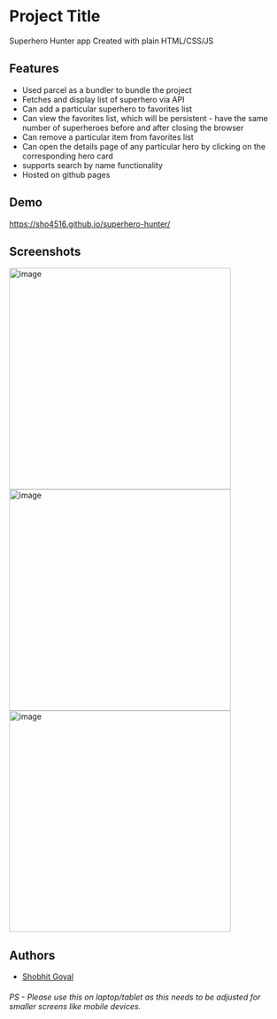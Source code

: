 
# Project Title

Superhero Hunter app Created with plain HTML/CSS/JS

## Features

- Used parcel as a bundler to bundle the project
- Fetches and display list of superhero via API
- Can add a particular superhero to favorites list
- Can view the favorites list, which will be persistent - have the same number of superheroes before and after closing the browser
- Can remove a particular item from favorites list
- Can open the details page of any particular hero by clicking on the corresponding hero card
- supports search by name functionality
- Hosted on github pages


## Demo

https://sho4516.github.io/superhero-hunter/

## Screenshots

<img src="https://github.com/sho4516/superhero-hunter/assets/56107905/491ea5c0-4048-438b-9a3b-3ed0791cbbce" alt="image" width="400">
<img src="https://github.com/sho4516/superhero-hunter/assets/56107905/81d3c2be-a921-4631-a096-047fe6f4c2ba" alt="image" width="400">
<img src="https://github.com/sho4516/superhero-hunter/assets/56107905/4f5220c8-9a9c-4f99-b9ab-42b5d0540f79" alt="image" width="400">

## Authors

- [Shobhit Goyal](https://github.com/sho4516)

###### PS - Please use this on laptop/tablet as this needs to be adjusted for smaller screens like mobile devices.



